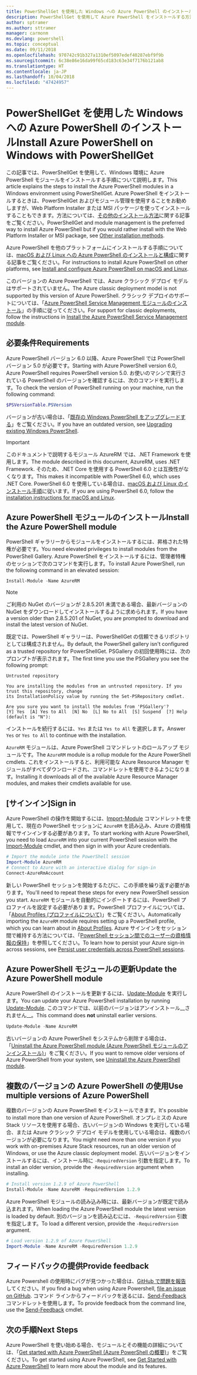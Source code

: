 ```yaml
---
title: PowerShellGet を使用した Windows への Azure PowerShell のインストール
description: PowerShellGet を使用して Azure PowerShell をインストールする方法
author: sptramer
ms.author: sttramer
manager: carmonm
ms.devlang: powershell
ms.topic: conceptual
ms.date: 09/11/2018
ms.openlocfilehash: 970742c91b327a1310ef5097edef40287ebf9f9b
ms.sourcegitcommit: 6c38e86e16da99f65cd183c63e34f7176b121ab8
ms.translationtype: HT
ms.contentlocale: ja-JP
ms.lasthandoff: 10/04/2018
ms.locfileid: "47424957"
---
```

# <a name="install-azure-powershell-on-windows-with-powershellget"></a><span data-ttu-id="a6043-103">PowerShellGet を使用した Windows への Azure PowerShell のインストール</span><span class="sxs-lookup"><span data-stu-id="a6043-103">Install Azure PowerShell on Windows with PowerShellGet</span></span>

<span data-ttu-id="a6043-104">この記事では、PowerShellGet を使用して、Windows 環境に Azure PowerShell モジュールをインストールする手順について説明します。</span><span class="sxs-lookup"><span data-stu-id="a6043-104">This article explains the steps to install the Azure PowerShell modules in a Windows environment using PowerShellGet.</span></span> <span data-ttu-id="a6043-105">Azure PowerShell をインストールするときは、PowerShellGet およびモジュール管理を使用することをお勧めしますが、Web Platform Installer または MSI パッケージを使ってインストールすることもできます。方法については、[その他のインストール方法](other-install.md)に関する記事をご覧ください。</span><span class="sxs-lookup"><span data-stu-id="a6043-105">PowerShellGet and module management is the preferred way to install Azure PowerShell but if you would rather install with the Web Platform Installer or MSI package, see [Other installation methods](other-install.md).</span></span>

<span data-ttu-id="a6043-106">Azure PowerShell を他のプラットフォームにインストールする手順については、[macOS および Linux への Azure PowerShell のインストールと構成](install-azurermps-maclinux.md)に関する記事をご覧ください。</span><span class="sxs-lookup"><span data-stu-id="a6043-106">For instructions to install Azure PowerShell on other platforms, see [Install and configure Azure PowerShell on macOS and Linux](install-azurermps-maclinux.md).</span></span>

<span data-ttu-id="a6043-107">このバージョンの Azure PowerShell では、Azure クラシック デプロイ モデルはサポートされていません。</span><span class="sxs-lookup"><span data-stu-id="a6043-107">The Azure classic deployment model is not supported by this version of Azure PowerShell.</span></span> <span data-ttu-id="a6043-108">クラシック デプロイのサポートについては、「[Azure PowerShell Service Management モジュールのインストール](/powershell/azure/servicemanagement/install-azure-ps)」の手順に従ってください。</span><span class="sxs-lookup"><span data-stu-id="a6043-108">For support for classic deployments, follow the instructions in [Install the Azure PowerShell Service Management module](/powershell/azure/servicemanagement/install-azure-ps).</span></span>

## <a name="requirements"></a><span data-ttu-id="a6043-109">必要条件</span><span class="sxs-lookup"><span data-stu-id="a6043-109">Requirements</span></span>

<span data-ttu-id="a6043-110">Azure PowerShell バージョン 6.0 以降、Azure PowerShell では PowerShell バージョン 5.0 が必要です。</span><span class="sxs-lookup"><span data-stu-id="a6043-110">Starting with Azure PowerShell version 6.0, Azure PowerShell requires PowerShell version 5.0.</span></span> <span data-ttu-id="a6043-111">お使いのマシンで実行されている PowerShell のバージョンを確認するには、次のコマンドを実行します。</span><span class="sxs-lookup"><span data-stu-id="a6043-111">To check the version of PowerShell running on your machine, run the following command:</span></span>

```powershell
$PSVersionTable.PSVersion
```

<span data-ttu-id="a6043-112">バージョンが古い場合は、「[既存の Windows PowerShell をアップグレードする](/powershell/scripting/setup/installing-windows-powershell?view=powershell-6#upgrading-existing-windows-powershell)」をご覧ください。</span><span class="sxs-lookup"><span data-stu-id="a6043-112">If you have an outdated version, see [Upgrading existing Windows PowerShell](/powershell/scripting/setup/installing-windows-powershell?view=powershell-6#upgrading-existing-windows-powershell).</span></span>

> [!IMPORTANT]
> <span data-ttu-id="a6043-113">このドキュメントで説明するモジュール AzureRM では、.NET Framework を使用します。</span><span class="sxs-lookup"><span data-stu-id="a6043-113">The module described in this document, AzureRM, uses .NET Framework.</span></span> <span data-ttu-id="a6043-114">そのため、.NET Core を使用する PowerShell 6.0 とは互換性がなくなります。</span><span class="sxs-lookup"><span data-stu-id="a6043-114">This makes it incompatible with PowerShell 6.0, which uses .NET Core.</span></span> <span data-ttu-id="a6043-115">PowerShell 6.0 を使用している場合は、[macOS および Linux のインストール手順](install-azurermps-maclinux.md)に従います。</span><span class="sxs-lookup"><span data-stu-id="a6043-115">If you are using PowerShell 6.0, follow the [installation instructions for macOS and Linux](install-azurermps-maclinux.md).</span></span>

## <a name="install-the-azure-powershell-module"></a><span data-ttu-id="a6043-116">Azure PowerShell モジュールのインストール</span><span class="sxs-lookup"><span data-stu-id="a6043-116">Install the Azure PowerShell module</span></span>

<span data-ttu-id="a6043-117">PowerShell ギャラリーからモジュールをインストールするには、昇格された特権が必要です。</span><span class="sxs-lookup"><span data-stu-id="a6043-117">You need elevated privileges to install modules from the PowerShell Gallery.</span></span> <span data-ttu-id="a6043-118">Azure PowerShell をインストールするには、管理者特権のセッションで次のコマンドを実行します。</span><span class="sxs-lookup"><span data-stu-id="a6043-118">To install Azure PowerShell, run the following command in an elevated session:</span></span>

```powershell
Install-Module -Name AzureRM
```

> [!NOTE]
> <span data-ttu-id="a6043-119">ご利用の NuGet のバージョンが 2.8.5.201 未満である場合、最新バージョンの NuGet をダウンロードしてインストールするように求められます。</span><span class="sxs-lookup"><span data-stu-id="a6043-119">If you have a version older than 2.8.5.201 of NuGet, you are prompted to download and install the latest version of NuGet.</span></span>

<span data-ttu-id="a6043-120">既定では、PowerShell ギャラリーは、PowerShellGet の信頼できるリポジトリとしては構成されません。</span><span class="sxs-lookup"><span data-stu-id="a6043-120">By default, the PowerShell gallery isn't configured as a trusted repository for PowerShellGet.</span></span> <span data-ttu-id="a6043-121">PSGallery の初回使用時には、次のプロンプトが表示されます。</span><span class="sxs-lookup"><span data-stu-id="a6043-121">The first time you use the PSGallery you see the following prompt:</span></span>

```output
Untrusted repository

You are installing the modules from an untrusted repository. If you trust this repository, change
its InstallationPolicy value by running the Set-PSRepository cmdlet.

Are you sure you want to install the modules from 'PSGallery'?
[Y] Yes  [A] Yes to All  [N] No  [L] No to All  [S] Suspend  [?] Help (default is "N"):
```

<span data-ttu-id="a6043-122">インストールを続行するには、`Yes` または `Yes to All` を選択します。</span><span class="sxs-lookup"><span data-stu-id="a6043-122">Answer `Yes` or `Yes to All` to continue with the installation.</span></span>

<span data-ttu-id="a6043-123">`AzureRM` モジュールは、Azure PowerShell コマンドレットのロールアップ モジュールです。</span><span class="sxs-lookup"><span data-stu-id="a6043-123">The `AzureRM` module is a rollup module for the Azure PowerShell cmdlets.</span></span> <span data-ttu-id="a6043-124">これをインストールすると、利用可能な Azure Resource Manager モジュールがすべてダウンロードされ、コマンドレットを使用できるようになります。</span><span class="sxs-lookup"><span data-stu-id="a6043-124">Installing it downloads all of the available Azure Resource Manager modules, and makes their cmdlets available for use.</span></span>

## <a name="sign-in"></a><span data-ttu-id="a6043-125">[サインイン]</span><span class="sxs-lookup"><span data-stu-id="a6043-125">Sign in</span></span>

<span data-ttu-id="a6043-126">Azure PowerShell の操作を開始するには、[Import-Module](/powershell/module/Microsoft.PowerShell.Core/Import-Module) コマンドレットを使用して、現在の PowerShell セッションに `AzureRM` を読み込み、Azure の資格情報でサインインする必要があります。</span><span class="sxs-lookup"><span data-stu-id="a6043-126">To start working with Azure PowerShell, you need to load `AzureRM` into your current PowerShell session with the [Import-Module](/powershell/module/Microsoft.PowerShell.Core/Import-Module) cmdlet, and then sign in with your Azure credentials.</span></span>

```powershell
# Import the module into the PowerShell session
Import-Module AzureRM
# Connect to Azure with an interactive dialog for sign-in
Connect-AzureRmAccount
```

<span data-ttu-id="a6043-127">新しい PowerShell セッションを開始するたびに、この手順を繰り返す必要があります。</span><span class="sxs-lookup"><span data-stu-id="a6043-127">You'll need to repeat these steps for every new PowerShell session you start.</span></span> <span data-ttu-id="a6043-128">`AzureRM` モジュールを自動的にインポートするには、PowerShell プロファイルを設定する必要があります。PowerShell プロファイルについては、「[About Profiles (プロファイルについて)](/powershell/module/microsoft.powershell.core/about/about_profiles)」をご覧ください。</span><span class="sxs-lookup"><span data-stu-id="a6043-128">Automatically importing the `AzureRM` module requires setting up a PowerShell profile, which you can learn about in [About Profiles](/powershell/module/microsoft.powershell.core/about/about_profiles).</span></span>
<span data-ttu-id="a6043-129">Azure サインインをセッション間で維持する方法については、「[PowerShell セッション間でのユーザーの資格情報の保持](context-persistence.md)」を参照してください。</span><span class="sxs-lookup"><span data-stu-id="a6043-129">To learn how to persist your Azure sign-in across sessions, see [Persist user credentials across PowerShell sessions](context-persistence.md).</span></span>

## <a name="update-the-azure-powershell-module"></a><span data-ttu-id="a6043-130">Azure PowerShell モジュールの更新</span><span class="sxs-lookup"><span data-stu-id="a6043-130">Update the Azure PowerShell module</span></span>

<span data-ttu-id="a6043-131">Azure PowerShell のインストールを更新するには、[Update-Module](/powershell/module/powershellget/update-module) を実行します。</span><span class="sxs-lookup"><span data-stu-id="a6043-131">You can update your Azure PowerShell installation by running [Update-Module](/powershell/module/powershellget/update-module).</span></span> <span data-ttu-id="a6043-132">このコマンドでは、以前のバージョンはアンインストール__されません__。</span><span class="sxs-lookup"><span data-stu-id="a6043-132">This command does __not__ uninstall earlier versions.</span></span>

```powershell
Update-Module -Name AzureRM
```

<span data-ttu-id="a6043-133">古いバージョンの Azure PowerShell をシステムから削除する場合は、「[Uninstall the Azure PowerShell module (Azure PowerShell モジュールのアンインストール)](uninstall-azurerm-ps.md)」をご覧ください。</span><span class="sxs-lookup"><span data-stu-id="a6043-133">If you want to remove older versions of Azure PowerShell from your system, see [Uninstall the Azure PowerShell module](uninstall-azurerm-ps.md).</span></span>

## <a name="use-multiple-versions-of-azure-powershell"></a><span data-ttu-id="a6043-134">複数のバージョンの Azure PowerShell の使用</span><span class="sxs-lookup"><span data-stu-id="a6043-134">Use multiple versions of Azure PowerShell</span></span>

<span data-ttu-id="a6043-135">複数のバージョンの Azure PowerShell をインストールできます。</span><span class="sxs-lookup"><span data-stu-id="a6043-135">It's possible to install more than one version of Azure PowerShell.</span></span> <span data-ttu-id="a6043-136">オンプレミスの Azure Stack リソースを使用する場合、古いバージョンの Windows を実行している場合、または Azure クラシック デプロイ モデルを使用している場合は、複数のバージョンが必要になります。</span><span class="sxs-lookup"><span data-stu-id="a6043-136">You might need more than one version if you work with on-premises Azure Stack resources, run an older version of Windows, or use the Azure classic deployment model.</span></span> <span data-ttu-id="a6043-137">古いバージョンをインストールするには、インストール時に `-RequiredVersion` 引数を指定します。</span><span class="sxs-lookup"><span data-stu-id="a6043-137">To install an older version, provide the `-RequiredVersion` argument when installing.</span></span>

```powershell
# Install version 1.2.9 of Azure PowerShell
Install-Module -Name AzureRM -RequiredVersion 1.2.9
```

<span data-ttu-id="a6043-138">Azure PowerShell モジュールの読み込み時には、最新バージョンが既定で読み込まれます。</span><span class="sxs-lookup"><span data-stu-id="a6043-138">When loading the Azure PowerShell module the latest version is loaded by default.</span></span> <span data-ttu-id="a6043-139">別のバージョンを読み込むには、`-RequiredVersion` 引数を指定します。</span><span class="sxs-lookup"><span data-stu-id="a6043-139">To load a different version, provide the `-RequiredVersion` argument.</span></span>

```powershell
# Load version 1.2.9 of Azure PowerShell
Import-Module -Name AzureRM -RequiredVersion 1.2.9
```

## <a name="provide-feedback"></a><span data-ttu-id="a6043-140">フィードバックの提供</span><span class="sxs-lookup"><span data-stu-id="a6043-140">Provide feedback</span></span>

<span data-ttu-id="a6043-141">Azure Powershell の使用時にバグが見つかった場合は、[GitHub で問題を報告](https://github.com/Azure/azure-powershell/issues)してください。</span><span class="sxs-lookup"><span data-stu-id="a6043-141">If you find a bug when using Azure Powershell, [file an issue on GitHub](https://github.com/Azure/azure-powershell/issues).</span></span>
<span data-ttu-id="a6043-142">コマンド ラインからフィードバックを送るには、[Send-Feedback](/powershell/module/azurerm.profile/send-feedback) コマンドレットを使用します。</span><span class="sxs-lookup"><span data-stu-id="a6043-142">To provide feedback from the command line, use the [Send-Feedback](/powershell/module/azurerm.profile/send-feedback) cmdlet.</span></span>

## <a name="next-steps"></a><span data-ttu-id="a6043-143">次の手順</span><span class="sxs-lookup"><span data-stu-id="a6043-143">Next Steps</span></span>

<span data-ttu-id="a6043-144">Azure PowerShell を使い始める場合、モジュールとその機能の詳細については、「[Get started with Azure PowerShell (Azure PowerShell の概要)](get-started-azureps.md)」をご覧ください。</span><span class="sxs-lookup"><span data-stu-id="a6043-144">To get started using Azure PowerShell, see [Get Started with Azure PowerShell](get-started-azureps.md) to learn more about the module and its features.</span></span>